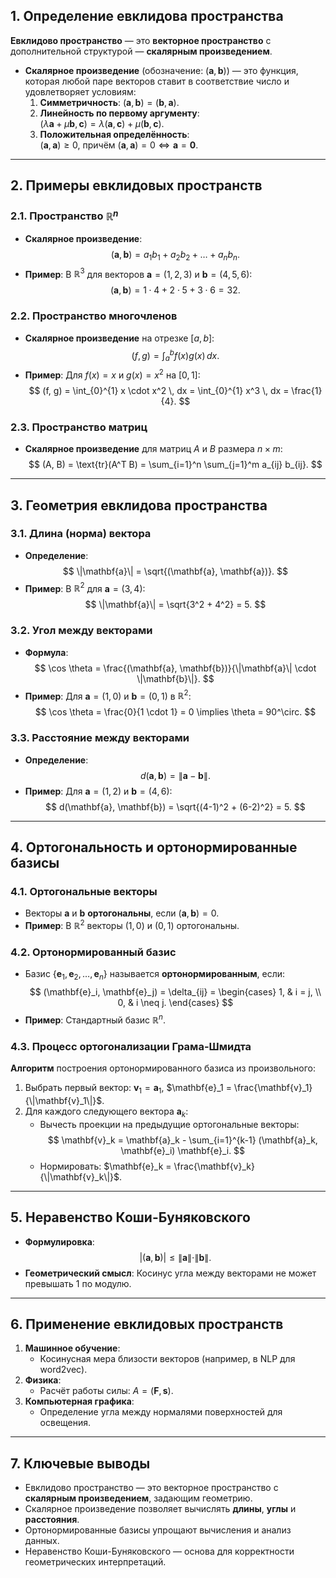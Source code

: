 

## 1. **Определение евклидова пространства**
**Евклидово пространство** — это **векторное пространство** с дополнительной структурой — **скалярным произведением**.  
- **Скалярное произведение** (обозначение: $(\mathbf{a}, \mathbf{b})$) — это функция, которая любой паре векторов ставит в соответствие число и удовлетворяет условиям:  
  1. **Симметричность**: $(\mathbf{a}, \mathbf{b}) = (\mathbf{b}, \mathbf{a})$.  
  2. **Линейность по первому аргументу**:  
     $(\lambda \mathbf{a} + \mu \mathbf{b}, \mathbf{c}) = \lambda (\mathbf{a}, \mathbf{c}) + \mu (\mathbf{b}, \mathbf{c})$.  
  3. **Положительная определённость**:  
     $(\mathbf{a}, \mathbf{a}) \geq 0$, причём $(\mathbf{a}, \mathbf{a}) = 0 \iff \mathbf{a} = \mathbf{0}$.  

---

## 2. **Примеры евклидовых пространств**
### 2.1. Пространство $\mathbb{R}^n$
- **Скалярное произведение**:  
  $$
  (\mathbf{a}, \mathbf{b}) = a_1 b_1 + a_2 b_2 + \ldots + a_n b_n.
  $$  
- **Пример**: В $\mathbb{R}^3$ для векторов $\mathbf{a} = (1, 2, 3)$ и $\mathbf{b} = (4, 5, 6)$:  
  $$
  (\mathbf{a}, \mathbf{b}) = 1 \cdot 4 + 2 \cdot 5 + 3 \cdot 6 = 32.
  $$

### 2.2. Пространство многочленов
- **Скалярное произведение** на отрезке $[a, b]$:  
  $$
  (f, g) = \int_{a}^{b} f(x) g(x) \, dx.
  $$  
- **Пример**: Для $f(x) = x$ и $g(x) = x^2$ на $[0, 1]$:  
  $$
  (f, g) = \int_{0}^{1} x \cdot x^2 \, dx = \int_{0}^{1} x^3 \, dx = \frac{1}{4}.
  $$

### 2.3. Пространство матриц
- **Скалярное произведение** для матриц $A$ и $B$ размера $n \times m$:  
  $$
  (A, B) = \text{tr}(A^T B) = \sum_{i=1}^n \sum_{j=1}^m a_{ij} b_{ij}.
  $$

---

## 3. **Геометрия евклидова пространства**
### 3.1. Длина (норма) вектора
- **Определение**:  
  $$
  \|\mathbf{a}\| = \sqrt{(\mathbf{a}, \mathbf{a})}.
  $$  
- **Пример**: В $\mathbb{R}^2$ для $\mathbf{a} = (3, 4)$:  
  $$
  \|\mathbf{a}\| = \sqrt{3^2 + 4^2} = 5.
  $$

### 3.2. Угол между векторами
- **Формула**:  
  $$
  \cos \theta = \frac{(\mathbf{a}, \mathbf{b})}{\|\mathbf{a}\| \cdot \|\mathbf{b}\|}.
  $$  
- **Пример**: Для $\mathbf{a} = (1, 0)$ и $\mathbf{b} = (0, 1)$ в $\mathbb{R}^2$:  
  $$
  \cos \theta = \frac{0}{1 \cdot 1} = 0 \implies \theta = 90^\circ.
  $$

### 3.3. Расстояние между векторами
- **Определение**:  
  $$
  d(\mathbf{a}, \mathbf{b}) = \|\mathbf{a} - \mathbf{b}\|.
  $$  
- **Пример**: Для $\mathbf{a} = (1, 2)$ и $\mathbf{b} = (4, 6)$:  
  $$
  d(\mathbf{a}, \mathbf{b}) = \sqrt{(4-1)^2 + (6-2)^2} = 5.
  $$

---

## 4. **Ортогональность и ортонормированные базисы**
### 4.1. Ортогональные векторы
- Векторы $\mathbf{a}$ и $\mathbf{b}$ **ортогональны**, если $(\mathbf{a}, \mathbf{b}) = 0$.  
- **Пример**: В $\mathbb{R}^2$ векторы $(1, 0)$ и $(0, 1)$ ортогональны.

### 4.2. Ортонормированный базис
- Базис $\{\mathbf{e}_1, \mathbf{e}_2, \ldots, \mathbf{e}_n\}$ называется **ортонормированным**, если:  
  $$
  (\mathbf{e}_i, \mathbf{e}_j) = \delta_{ij} = 
  \begin{cases} 
  1, & i = j, \\
  0, & i \neq j.
  \end{cases}
  $$  
- **Пример**: Стандартный базис $\mathbb{R}^n$.

### 4.3. Процесс ортогонализации Грама-Шмидта
**Алгоритм** построения ортонормированного базиса из произвольного:  
1. Выбрать первый вектор: $\mathbf{v}_1 = \mathbf{a}_1$, $\mathbf{e}_1 = \frac{\mathbf{v}_1}{\|\mathbf{v}_1\|}$.  
2. Для каждого следующего вектора $\mathbf{a}_k$:  
   - Вычесть проекции на предыдущие ортогональные векторы:  
     $$
     \mathbf{v}_k = \mathbf{a}_k - \sum_{i=1}^{k-1} (\mathbf{a}_k, \mathbf{e}_i) \mathbf{e}_i.
     $$  
   - Нормировать: $\mathbf{e}_k = \frac{\mathbf{v}_k}{\|\mathbf{v}_k\|}$.  

---

## 5. **Неравенство Коши-Буняковского**
- **Формулировка**:  
  $$
  |(\mathbf{a}, \mathbf{b})| \leq \|\mathbf{a}\| \cdot \|\mathbf{b}\|.
  $$  
- **Геометрический смысл**: Косинус угла между векторами не может превышать 1 по модулю.

---

## 6. **Применение евклидовых пространств**
1. **Машинное обучение**:  
   - Косинусная мера близости векторов (например, в NLP для word2vec).  
2. **Физика**:  
   - Расчёт работы силы: $A = (\mathbf{F}, \mathbf{s})$.  
3. **Компьютерная графика**:  
   - Определение угла между нормалями поверхностей для освещения.

---

## 7. **Ключевые выводы**
- Евклидово пространство — это векторное пространство с **скалярным произведением**, задающим геометрию.  
- Скалярное произведение позволяет вычислять **длины**, **углы** и **расстояния**.  
- Ортонормированные базисы упрощают вычисления и анализ данных.  
- Неравенство Коши-Буняковского — основа для корректности геометрических интерпретаций.